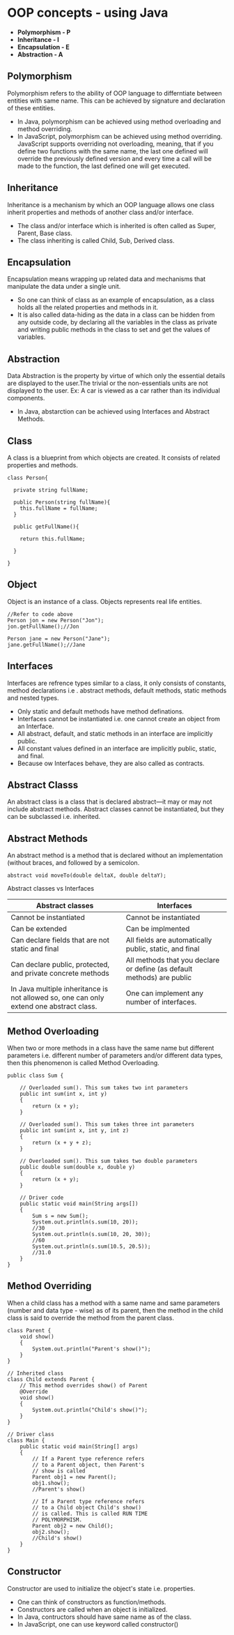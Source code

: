 # OOP concepts - using Java
- **Polymorphism  - P**
- **Inheritance   - I**
- **Encapsulation - E**
- **Abstraction   - A**

## Polymorphism
Polymorphism refers to the ability of OOP language to differntiate between entities with same name. This can be achieved by signature and declaration of these entities.
- In Java, polymorphism can be achieved using method overloading and method overriding.
- In JavaScript, polymorphism can be achieved using method overriding. JavaScript supports overriding not overloading, meaning, that      if you define two functions with the same name, the last one defined will override the previously defined version and every time      a call will be made to the function, the last defined one will get executed.

## Inheritance
Inheritance is a mechanism by which an OOP language allows one class inherit properties and methods of another class and/or interface.
- The class and/or interface which is inherited is often called as Super, Parent, Base class.
- The class inheriting is called Child, Sub, Derived class.

## Encapsulation
Encapsulation means wrapping up related data and mechanisms that manipulate the data under a single unit. 
- So one can think of class as an example of encapsulation, as a class holds all the related properties and methods in it. 
- It is also called data-hiding as the data in a class can be hidden from any outside code, by declaring all the variables in the       class as private and writing public methods in the class to set and get the values of variables.

## Abstraction
Data Abstraction is the property by virtue of which only the essential details are displayed to the user.The trivial or the non-essentials units are not displayed to the user. Ex: A car is viewed as a car rather than its individual components.
- In Java, abstarction can be achieved using Interfaces and Abstract Methods.

## Class
A class is a blueprint from which objects are created. It consists of related properties and methods.

```
class Person{

  private string fullName;
  
  public Person(string fullName){
    this.fullName = fullName;
  }
  
  public getFullName(){
  
    return this.fullName;
  
  }

}
```

## Object
Object is an instance of a class. Objects represents real life entities.
```
//Refer to code above
Person jon = new Person("Jon");
jon.getFullName();//Jon

Person jane = new Person("Jane");
jane.getFullName();//Jane
```

## Interfaces
Interfaces are refrence types similar to a class, it only consists of constants, method declarations i.e . abstract methods, default methods, static methods and nested types.
- Only static and default methods have method definations.
- Interfaces cannot be instantiated i.e. one cannot create an object from an Interface.
- All abstract, default, and static methods in an interface are implicitly public.
- All constant values defined in an interface are implicitly public, static, and final.
- Because ow Interfaces behave, they are also called as contracts.

## Abstract Classs
An abstract class is a class that is declared abstract—it may or may not include abstract methods. Abstract classes cannot be instantiated, but they can be subclassed i.e. inherited.

## Abstract Methods
An abstract method is a method that is declared without an implementation (without braces, and followed by a semicolon.
```
abstract void moveTo(double deltaX, double deltaY);
```
Abstract classes vs Interfaces

| Abstract classes  | Interfaces    |
| ----------------- | ------------- |
| Cannot be instantiated      | Cannot be instantiated |
| Can be extended      | Can be implmented  |
| Can declare fields that are not static and final      | All fields are automatically public, static, and final  |
| Can declare public, protected, and private concrete methods   | All methods that you declare or define (as default methods) are public  |
| In Java multiple inheritance is not allowed so, one can only extend one abstract class.  | One can implement any number of interfaces.  |

## Method Overloading
When two or more methods in a class have the same name but different parameters i.e. different number of parameters and/or different data types, then this phenomenon is called Method Overloading.

```
public class Sum { 
  
    // Overloaded sum(). This sum takes two int parameters 
    public int sum(int x, int y) 
    { 
        return (x + y); 
    } 
  
    // Overloaded sum(). This sum takes three int parameters 
    public int sum(int x, int y, int z) 
    { 
        return (x + y + z); 
    } 
  
    // Overloaded sum(). This sum takes two double parameters 
    public double sum(double x, double y) 
    { 
        return (x + y); 
    } 
  
    // Driver code 
    public static void main(String args[]) 
    { 
        Sum s = new Sum(); 
        System.out.println(s.sum(10, 20));
        //30
        System.out.println(s.sum(10, 20, 30)); 
        //60
        System.out.println(s.sum(10.5, 20.5)); 
        //31.0
    } 
}
```
## Method Overriding 
When a child class has a method with a same name and same parameters (number and data type - wise) as of its parent, then the method in the child class is said to override the method from the parent class.

```
class Parent { 
    void show() 
    { 
        System.out.println("Parent's show()"); 
    } 
} 
  
// Inherited class 
class Child extends Parent { 
    // This method overrides show() of Parent 
    @Override
    void show() 
    { 
        System.out.println("Child's show()"); 
    } 
} 
  
// Driver class 
class Main { 
    public static void main(String[] args) 
    { 
        // If a Parent type reference refers 
        // to a Parent object, then Parent's 
        // show is called 
        Parent obj1 = new Parent(); 
        obj1.show(); 
        //Parent's show()
  
        // If a Parent type reference refers 
        // to a Child object Child's show() 
        // is called. This is called RUN TIME 
        // POLYMORPHISM. 
        Parent obj2 = new Child(); 
        obj2.show();
        //Child's show()
    } 
}
```

## Constructor
Constructor are used to initialize the object's state i.e. properties.
- One can think of constructors as function/methods.
- Constructors are called when an object is initialized.
- In Java, contructors should have same name as of the class.
- In JavaScript, one can use keyword called constructor()
